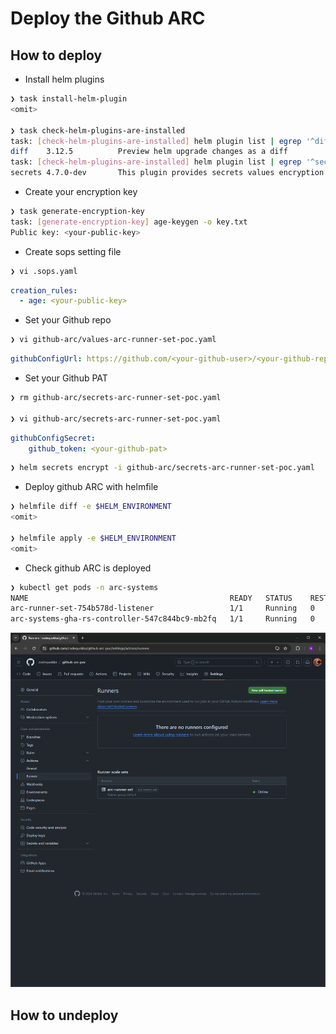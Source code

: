 # Deploy the Github ARC

## How to deploy
- Install helm plugins
```bash
❯ task install-helm-plugin
<omit>

❯ task check-helm-plugins-are-installed
task: [check-helm-plugins-are-installed] helm plugin list | egrep '^diff'
diff    3.12.5          Preview helm upgrade changes as a diff
task: [check-helm-plugins-are-installed] helm plugin list | egrep '^secrets'
secrets 4.7.0-dev       This plugin provides secrets values encryption for Helm charts secure storing
```

- Create your encryption key
```bash
❯ task generate-encryption-key
task: [generate-encryption-key] age-keygen -o key.txt
Public key: <your-public-key>
```

- Create sops setting file
```bash
❯ vi .sops.yaml
```
```yaml
creation_rules:
  - age: <your-public-key>
```

- Set your Github repo
```bash
❯ vi github-arc/values-arc-runner-set-poc.yaml
```

```yaml
githubConfigUrl: https://github.com/<your-github-user>/<your-github-repo>
```

- Set your Github PAT
```bash
❯ rm github-arc/secrets-arc-runner-set-poc.yaml

❯ vi github-arc/secrets-arc-runner-set-poc.yaml
```

```yaml
githubConfigSecret:
    github_token: <your-github-pat>
```

```bash
❯ helm secrets encrypt -i github-arc/secrets-arc-runner-set-poc.yaml
```

- Deploy github ARC with helmfile
```bash
❯ helmfile diff -e $HELM_ENVIRONMENT
<omit>

❯ helmfile apply -e $HELM_ENVIRONMENT
<omit>
```

- Check github ARC is deployed
```bash
❯ kubectl get pods -n arc-systems
NAME                                             READY   STATUS    RESTARTS   AGE
arc-runner-set-754b578d-listener                 1/1     Running   0          3m24s
arc-systems-gha-rs-controller-547c844bc9-mb2fq   1/1     Running   0          34m
```

![](./docs/images/check-arc-runner-set-is-online.png)


## How to undeploy
<!-- TODO -->
